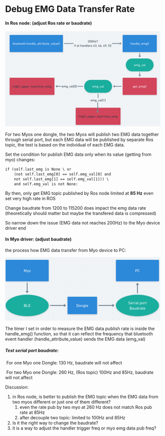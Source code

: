 # Debug EMG Data Transfer Rate

#### In Ros node: (adjust Ros rate or baudrate)

![emg_val](emg_val.png)

For two Myos one dongle,  the two Myos will publish two EMG data together through serial port, but each EMG data will be published by separate Ros topic, the test is based on the individual of each EMG data.

Set the condition for publish EMG data only when its value (getting from myo) changes:

```
if (self.last_emg is None \ or 
	(not self.last_emg[0] == self.emg_val[0] and 
	not self.last_emg[1] == self.emg_val[1])) \
	and self.emg_val is not None:
```

By then, only get EMG topic published by Ros node limited at **85 Hz** even set very high rate in ROS

Change baudrate from 1200 to 115200 does impact the emg data rate (theoretically should matter but maybe the transfered data is compressed)

So narrow down the issue (EMG data not reaches 200Hz) to the Myo device driver end 

#### In Myo driver: (adjust baudrate)

the process how EMG data transfer from Myo device to PC:

![myodriver](myodriver.png)

The timer I set in order to measure the EMG data publish rate is inside the handle_emg() function, so that it can reflect the frequency that bluetooth event handler (handle_attribute_value)  sends the EMG data (emg_val) 

##### Test serial port baudrate:

​	For one Myo one Dongle: 130 Hz, baudrate will not affect

​	For two Myo one Dongle: 260 Hz,    (Ros topic)  100Hz and 85Hz,   baudrate will not affect



Discussion:

1. in Ros node, is better to publish the EMG topic when the EMG data from two myos different or just one of them different?  
   1. even the rate pub by two myo at 260 Hz does not match Ros pub rate at 85Hz
   2. after decouple two topic: limited to 100Hz and 85Hz 
2. Is it the right way to change the baudrate?
3. it is a way to adjust the handler trigger freq or myo emg data pub freq?

